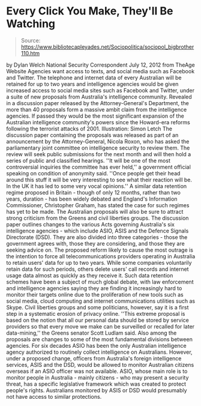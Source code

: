 # Every Click You Make, They'll Be Watching

> Source: https://www.bibliotecapleyades.net/Sociopolitica/sociopol_bigbrother110.htm

by Dylan Welch
National Security Correspondent
July 12, 2012
from
TheAge Website
Agencies want access
to texts,
and social media such as
Facebook and Twitter.
The telephone and internet data of every
Australian will be retained for up to two years and intelligence agencies
would be given increased access to social media sites such as Facebook and
Twitter, under a suite of new proposals from Australia's intelligence
community.
Revealed in a discussion paper released by the Attorney-General's
Department, the more than 40 proposals form a massive ambit claim from the
intelligence agencies.
If passed they would be the most significant
expansion of the Australian intelligence community's powers since the
Howard-era reforms following the terrorist attacks of 2001.
Illustration: Simon Letch
The discussion paper containing the proposals
was released as part of an announcement by the Attorney-General, Nicola
Roxon, who has asked the parliamentary joint committee on intelligence
security to review them.
The review will seek public submissions for the next month and will then
hold a series of public and classified hearings.
''It will be one of the most controversial
inquiries the committee has ever held,'' a government official speaking
on condition of anonymity said.
''Once people get their head around this stuff it will be very
interesting to see what their reaction will be. In the UK it has led to
some very vocal opinions.''
A similar data retention regime proposed in
Britain - though of only 12 months, rather than two years, duration - has
been widely debated and England's Information Commissioner, Christopher
Graham, has stated the case for such regimes has yet to be made.
The Australian proposals will also be sure to attract strong criticism from
the Greens and civil liberties groups.
The discussion paper outlines changes to the various Acts governing
Australia's six intelligence agencies - which include ASIO, ASIS and the
Defence Signals Directorate (DSD).
They are also divided into three categories - those the government agrees
with, those they are considering, and those they are seeking advice on.
The proposed reform likely to cause the most outrage is the intention to
force all telecommunications providers operating in Australia to retain
users' data for up to two years. While some companies voluntarily retain
data for such periods, others delete users' call records and internet usage
data almost as quickly as they receive it.
Such data retention schemes have been a subject of much global debate, with
law enforcement and intelligence agencies saying they are finding it
increasingly hard to monitor their targets online due to the proliferation
of new tools such as social media, cloud computing and internet
communications utilities such as
Skype.
Civil liberties groups and some politicians, however, say it is a first step
in a systematic erosion of privacy online.
''This extreme proposal is based on the
notion that all our personal data should be stored by service providers
so that every move we make can be surveilled or recalled for later
data-mining,'' the Greens senator Scott Ludlam said.
Also among the proposals are changes to some of
the most fundamental divisions between agencies.
For six decades ASIO has been the only
Australian intelligence agency authorized to routinely collect intelligence
on Australians.
However, under a proposed change, officers from Australia's foreign
intelligence services, ASIS and the DSD, would be allowed to monitor
Australian citizens overseas if an ASIO officer was not available.
ASIO, whose main role is to monitor people in Australia - mainly citizens -
who may present a security threat, has a specific legislative framework
which was created to protect people's rights.
Australians monitored by ASIS or DSD would
presumably not have access to similar protections.
